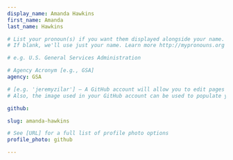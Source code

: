 ```yaml
---
display_name: Amanda Hawkins
first_name: Amanda
last_name: Hawkins

# List your pronoun(s) if you want them displayed alongside your name.
# If blank, we'll use just your name. Learn more http://mypronouns.org

# e.g. U.S. General Services Administration

# Agency Acronym [e.g., GSA]
agency: GSA

# [e.g. 'jeremyzilar'] — A GitHub account will allow you to edit pages on Digital.gov.
# Also, the image used in your GitHub account can be used to populate your digital.gov profile photo.

github: 

slug: amanda-hawkins

# See [URL] for a full list of profile photo options
profile_photo: github

---
```

